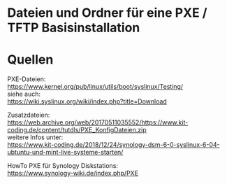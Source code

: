 # Dateien und Ordner für eine PXE / TFTP Basisinstallation

# Quellen
PXE-Dateien:  
https://www.kernel.org/pub/linux/utils/boot/syslinux/Testing/  
siehe auch:  
https://wiki.syslinux.org/wiki/index.php?title=Download
  
Zusatzdateien:  
https://web.archive.org/web/20170511035552/https://www.kit-coding.de/content/tutdls/PXE_KonfigDateien.zip   
weitere Infos unter:  
https://www.kit-coding.de/2018/12/24/synology-dsm-6-0-syslinux-6-04-ubtuntu-und-mint-live-systeme-starten/  
  
HowTo PXE für Synology Diskstations:  
https://www.synology-wiki.de/index.php/PXE
